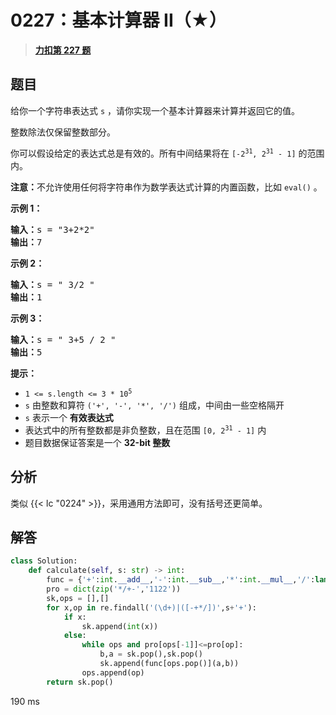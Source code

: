# 0227：基本计算器 II（★）


> <u>**[力扣第 227 题](https://leetcode.cn/problems/basic-calculator-ii/)**</u>

## 题目

<p>给你一个字符串表达式 <code>s</code> ，请你实现一个基本计算器来计算并返回它的值。</p>

<p>整数除法仅保留整数部分。</p>

<p>你可以假设给定的表达式总是有效的。所有中间结果将在 <code>[-2<sup>31</sup>, 2<sup>31</sup> - 1]</code> 的范围内。</p>

<p><strong>注意：</strong>不允许使用任何将字符串作为数学表达式计算的内置函数，比如 <code>eval()</code> 。</p>



<p><strong>示例 1：</strong></p>

<pre>
<strong>输入：</strong>s = "3+2*2"
<strong>输出：</strong>7
</pre>

<p><strong>示例 2：</strong></p>

<pre>
<strong>输入：</strong>s = " 3/2 "
<strong>输出：</strong>1
</pre>

<p><strong>示例 3：</strong></p>

<pre>
<strong>输入：</strong>s = " 3+5 / 2 "
<strong>输出：</strong>5
</pre>



<p><strong>提示：</strong></p>

<ul>
<li><code>1 &lt;= s.length &lt;= 3 * 10<sup>5</sup></code></li>
<li><code>s</code> 由整数和算符 <code>('+', '-', '*', '/')</code> 组成，中间由一些空格隔开</li>
<li><code>s</code> 表示一个 <strong>有效表达式</strong></li>
<li>表达式中的所有整数都是非负整数，且在范围 <code>[0, 2<sup>31</sup> - 1]</code> 内</li>
<li>题目数据保证答案是一个 <strong>32-bit 整数</strong></li>
</ul>


## 分析

类似 {{< lc "0224" >}}，采用通用方法即可，没有括号还更简单。
## 解答

```python
class Solution:
    def calculate(self, s: str) -> int:
        func = {'+':int.__add__,'-':int.__sub__,'*':int.__mul__,'/':lambda x,y:x//y}
        pro = dict(zip('*/+-','1122'))
        sk,ops = [],[]
        for x,op in re.findall('(\d+)|([-+*/])',s+'+'):
            if x:
                sk.append(int(x))
            else:
                while ops and pro[ops[-1]]<=pro[op]:
                    b,a = sk.pop(),sk.pop()
                    sk.append(func[ops.pop()](a,b))
                ops.append(op)
        return sk.pop()
```
190 ms
